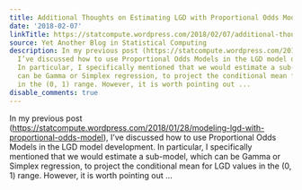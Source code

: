 ```yaml
---
title: Additional Thoughts on Estimating LGD with Proportional Odds Model
date: '2018-02-07'
linkTitle: https://statcompute.wordpress.com/2018/02/07/additional-thoughts-on-estimating-lgd-with-proportional-odds-model/
source: Yet Another Blog in Statistical Computing
description: In my previous post (https://statcompute.wordpress.com/2018/01/28/modeling-lgd-with-proportional-odds-model),
  I’ve discussed how to use Proportional Odds Models in the LGD model development.
  In particular, I specifically mentioned that we would estimate a sub-model, which
  can be Gamma or Simplex regression, to project the conditional mean for LGD values
  in the (0, 1) range. However, it is worth pointing out ...
disable_comments: true
---
```

In my previous post (https://statcompute.wordpress.com/2018/01/28/modeling-lgd-with-proportional-odds-model), I’ve discussed how to use Proportional Odds Models in the LGD model development. In particular, I specifically mentioned that we would estimate a sub-model, which can be Gamma or Simplex regression, to project the conditional mean for LGD values in the (0, 1) range. However, it is worth pointing out ...